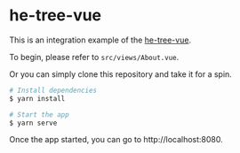 # he-tree-vue

This is an integration example of the [he-tree-vue](https://he-tree-vue.phphe.com/).

To begin, please refer to `src/views/About.vue`.

Or you can simply clone this repository and take it for a spin.

```bash
# Install dependencies
$ yarn install

# Start the app
$ yarn serve
```

Once the app started, you can go to http://localhost:8080.
